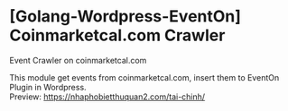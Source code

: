 # [Golang-Wordpress-EventOn] Coinmarketcal.com Crawler
Event Crawler on coinmarketcal.com<br/>

This module get events from coinmarketcal.com, insert them to EventOn Plugin in Wordpress.<br/>
Preview: https://nhaphobietthuquan2.com/tai-chinh/
